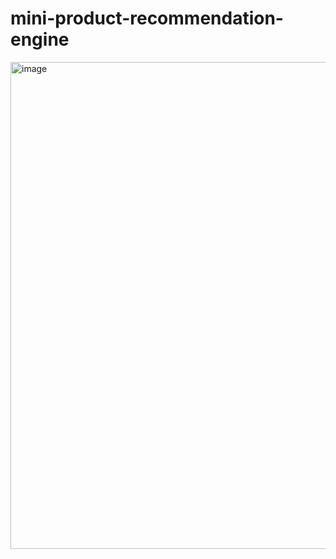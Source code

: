 # mini-product-recommendation-engine
<img width="779" alt="image" src="https://github.com/cshyang/mini-product-recommendation-engine/assets/45311586/abd5852f-4b31-42de-a0ea-f427fdb2f1e3">

